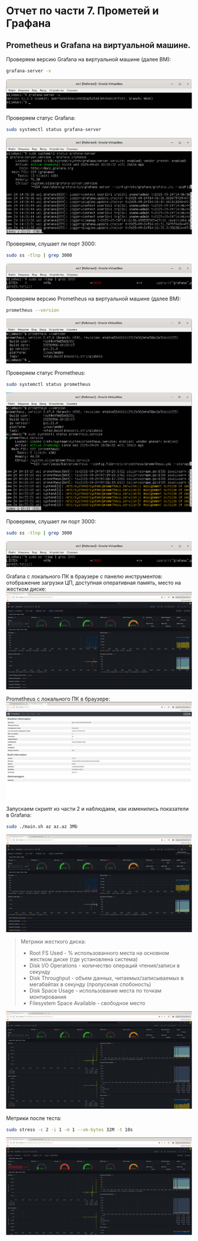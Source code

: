 # Отчет по части 7. Прометей и Графана

## Prometheus и Grafana на виртуальной машине.
Проверяем версию Grafana на виртуальной машине (далее ВМ):
```bash
grafana-server -v
```
![версия Grafana](img/grafana-v.png)

Проверяем статус Grafana:  
```bash
sudo systemctl status grafana-server
```
![Статус Grafana](img/grafana-status.png)

Проверяем, слушает ли порт 3000:  
```bash
sudo ss -tlnp | grep 3000
```
![Порт Grafana](img/grafana-port.png)

Проверяем версию Prometheus на виртуальной машине (далее ВМ):
```bash
prometheus --version
```
![версия Prometheus](img/prometheus-version.png)

Проверяем статус Prometheus:  
```bash
sudo systemctl status prometheus
```
![Статус Prometheus](img/prometheus-status.png)

Проверяем, слушает ли порт 3000:  
```bash
sudo ss -tlnp | grep 3000
```
![Порт Prometheus](img/grafana-port.png)

Grafana с локального ПК в браузере c панелю инструментов: отображение загрузки ЦП, доступная оперативная память, место на жестком диске:
![Grafana с локального ПК](img/grafana-local.png)

Prometheus с локального ПК в браузере:
![Prometheus с локального ПК](img/prometheus-local.png)

Запускаем скрипт из части 2 и наблюдаем, как изменились показатели в Grafana:
```bash
sudo ./main.sh az az.az 3Mb
```

![показатели в Grafana после запуска скрипта из части 2](img/grafana-local-script2.png)


> Метрики жесткого диска:
>- Root FS Used - % использованного места на основном жестком диске (где установлена система)
>- Disk I/O Operations - количество операций чтения/записи в секунду
>- Disk Throughput - объем данных, читаемых/записываемых в мегабайтах в секунду (пропускная спобоность)
>- Disk Space Usage - использование места по точкам монтирования
>- Filesystem Space Available - свободное место

![показатели в Grafana жесткого диска](img/disk.png)

Метрики после теста:
```bash
sudo stress -c 2 -i 1 -m 1 --vm-bytes 32M -t 10s

```

![показатели в Grafana тест stress](img/stress.png)

